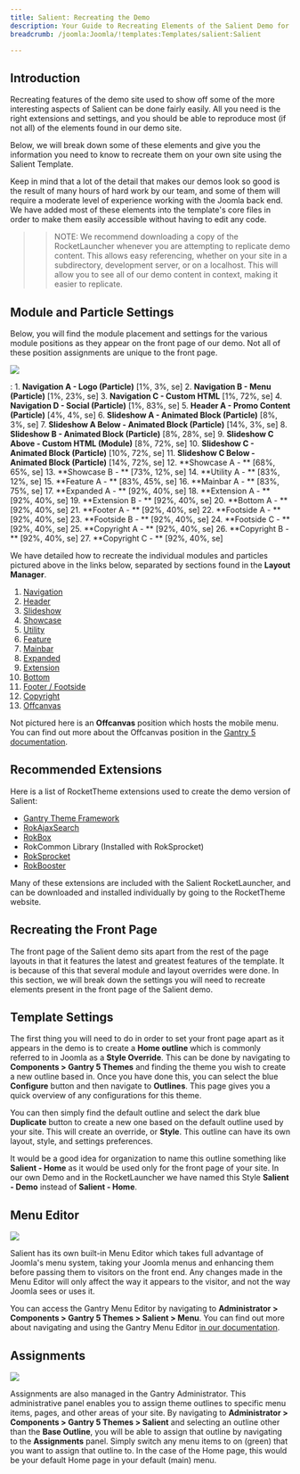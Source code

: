 ```yaml
---
title: Salient: Recreating the Demo
description: Your Guide to Recreating Elements of the Salient Demo for Joomla
breadcrumb: /joomla:Joomla/!templates:Templates/salient:Salient

---
```


Introduction
-----

Recreating features of the demo site used to show off some of the more interesting aspects of Salient can be done fairly easily. All you need is the right extensions and settings, and you should be able to reproduce most (if not all) of the elements found in our demo site.

Below, we will break down some of these elements and give you the information you need to know to recreate them on your own site using the Salient Template.

Keep in mind that a lot of the detail that makes our demos look so good is the result of many hours of hard work by our team, and some of them will require a moderate level of experience working with the Joomla back end. We have added most of these elements into the template's core files in order to make them easily accessible without having to edit any code.

>> NOTE: We recommend downloading a copy of the RocketLauncher whenever you are attempting to replicate demo content. This allows easy referencing, whether on your site in a subdirectory, development server, or on a localhost. This will allow you to see all of our demo content in context, making it easier to replicate.

Module and Particle Settings
-----

Below, you will find the module placement and settings for the various module positions as they appear on the front page of our demo. Not all of these position assignments are unique to the front page.

![](assets/salient2.png)

:   1. **Navigation A - Logo (Particle)** [1%, 3%, se]
    2. **Navigation B - Menu (Particle)** [1%, 23%, se]
    3. **Navigation C - Custom HTML** [1%, 72%, se]
    4. **Navigation D - Social (Particle)** [1%, 83%, se]
    5. **Header A - Promo Content (Particle)** [4%, 4%, se]
    6. **Slideshow A - Animated Block (Particle)** [8%, 3%, se]
    7. **Slideshow A Below - Animated Block (Particle)** [14%, 3%, se]
    8. **Slideshow B - Animated Block (Particle)** [8%, 28%, se]
    9. **Slideshow C Above - Custom HTML (Module)** [8%, 72%, se]
    10. **Slideshow C - Animated Block (Particle)** [10%, 72%, se]
    11. **Slideshow C Below - Animated Block (Particle)** [14%, 72%, se]
    12. **Showcase A - ** [68%, 65%, se]
    13. **Showcase B - ** [73%, 12%, se]
    14. **Utility A - ** [83%, 12%, se]
    15. **Feature A - ** [83%, 45%, se]
    16. **Mainbar A - ** [83%, 75%, se]
    17. **Expanded A - ** [92%, 40%, se]
    18. **Extension A - ** [92%, 40%, se]
    19. **Extension B - ** [92%, 40%, se]
    20. **Bottom A - ** [92%, 40%, se]
    21. **Footer A - ** [92%, 40%, se]
    22. **Footside A - ** [92%, 40%, se]
    23. **Footside B - ** [92%, 40%, se]
    24. **Footside C - ** [92%, 40%, se]
    25. **Copyright A - ** [92%, 40%, se]
    26. **Copyright B - ** [92%, 40%, se]
    27. **Copyright C - ** [92%, 40%, se]

We have detailed how to recreate the individual modules and particles pictured above in the links below, separated by sections found in the **Layout Manager**.

1. [Navigation](demo_navigation.md)
2. [Header](demo_header.md)
3. [Slideshow](demo_slideshow.md)
4. [Showcase](demo_showcase.md)
5. [Utility](demo_utility.md)
6. [Feature](demo_feature.md)
7. [Mainbar](demo_main.md)
8. [Expanded](demo_expanded.md)
9. [Extension](demo_extension.md)
10. [Bottom](demo_bottom.md)
11. [Footer / Footside](demo_footer.md)
12. [Copyright](demo_copyright.md)
13. [Offcanvas](demo_offcanvas.md)

Not pictured here is an **Offcanvas** position which hosts the mobile menu. You can find out more about the Offcanvas position in the [Gantry 5 documentation](http://docs.gantry.org/gantry5/configure/layout-manager#offcanvas-section).

Recommended Extensions
-----

Here is a list of RocketTheme extensions used to create the demo version of Salient:

* [Gantry Theme Framework](http://gantry.org/)
* [RokAjaxSearch](http://www.rockettheme.com/joomla/extensions/rokajaxsearch)
* [RokBox](http://www.rockettheme.com/joomla/extensions/rokbox)
* RokCommon Library (Installed with RokSprocket)
* [RokSprocket](http://www.rockettheme.com/joomla/extensions/roksprocket)
* [RokBooster](http://www.rockettheme.com/joomla/extensions/rokbooster)

Many of these extensions are included with the Salient RocketLauncher, and can be downloaded and installed individually by going to the RocketTheme website.

Recreating the Front Page
-----

The front page of the Salient demo sits apart from the rest of the page layouts in that it features the latest and greatest features of the template. It is because of this that several module and layout overrides were done. In this section, we will break down the settings you will need to recreate elements present in the front page of the Salient demo.

Template Settings
-----

The first thing you will need to do in order to set your front page apart as it appears in the demo is to create a **Home outline** which is commonly referred to in Joomla as a **Style Override**. This can be done by navigating to **Components > Gantry 5 Themes** and finding the theme you wish to create a new outline based in. Once you have done this, you can select the blue **Configure** button and then navigate to **Outlines**. This page gives you a quick overview of any configurations for this theme.

You can then simply find the default outline and select the dark blue **Duplicate** button to create a new one based on the default outline used by your site. This will create an override, or **Style**. This outline can have its own layout, style, and settings preferences.

It would be a good idea for organization to name this outline something like **Salient - Home** as it would be used only for the front page of your site. In our own Demo and in the RocketLauncher we have named this Style **Salient - Demo** instead of **Salient - Home**.

Menu Editor
-----

![](assets/menu_1.png)

Salient has its own built-in Menu Editor which takes full advantage of Joomla's menu system, taking your Joomla menus and enhancing them before passing them to visitors on the front end. Any changes made in the Menu Editor will only affect the way it appears to the visitor, and not the way Joomla sees or uses it.

You can access the Gantry Menu Editor by navigating to **Administrator > Components > Gantry 5 Themes > Salient > Menu**. You can find out more about navigating and using the Gantry Menu Editor [in our documentation](http://docs.gantry.org/gantry5/configure/menu-editor).

Assignments
-----

![](assets/assignments_1.png)

Assignments are also managed in the Gantry Administrator. This administrative panel enables you to assign theme outlines to specific menu items, pages, and other areas of your site. By navigating to **Administrator > Components > Gantry 5 Themes > Salient** and selecting an outline other than the **Base Outline**, you will be able to assign that outline by navigating to the **Assignments** panel. Simply switch any menu items to on (green) that you want to assign that outline to. In the case of the Home page, this would be your default Home page in your default (main) menu.
